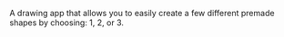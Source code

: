 A drawing app that allows you to easily create a few different premade shapes by choosing:
1, 2, or 3.
